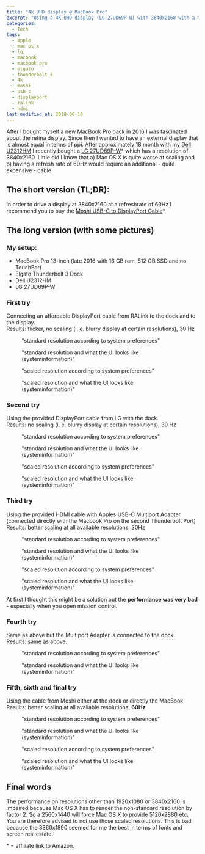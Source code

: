 ```yaml
---
title: "4k UHD display @ MacBook Pro"
excerpt: "Using a 4K UHD display (LG 27UD69P-W) with 3840x2160 with a Macbook Pro and an Elgato Thunderbolt 3 Dock."
categories:
  - Tech
tags:
  - apple
  - mac os x
  - lg
  - macbook
  - macbook pro
  - elgato
  - thunderbolt 3
  - 4k
  - moshi
  - usb-c
  - displayport
  - ralink
  - hdmi
last_modified_at: 2018-06-10
---
```


After I bought myself a new MacBook Pro back in 2016 I was fascinated about the retina display. Since then I wanted to have an external display that is almost equal in terms of ppi. After approximately 18 month with my [Dell U2312HM](http://www.dell.com/en-us/work/shop/cty/dell-ultrasharp-u2312hm-23-monitor-with-led/spd/dell-u2312h) I recently bought a [LG 27UD69P-W](https://amzn.to/2l7gE1Q)* which has a resolution of 3840x2160. Little did I know that a) Mac OS X is quite worse at scaling and b) having a refresh rate of 60Hz would require an additional - quite expensive - cable.

## The short version (TL;DR):
In order to drive a display at 3840x2160 at a refreshrate of 60Hz I recommend you to buy the [Moshi USB-C to DisplayPort Cable](https://amzn.to/2l3UBZK)*


## The long version (with some pictures)

### My setup:
* MacBook Pro 13-inch (late 2016 with 16 GB ram, 512 GB SSD and no TouchBar)
* Elgato Thunderbolt 3 Dock
* Dell U2312HM
* LG 27UD69P-W

### First try

Connecting an affordable DisplayPort cable from RALink to the dock and to the display.  
Results: flicker, no scaling (i. e. blurry display at certain resolutions), 30 Hz

<figure class="align-center"><a href="/assets/images/4kuhdmbp/combo1_systempreferences_standard.png">
<img src="{{ '/assets/images/4kuhdmbp/combo1_systempreferences_standard_tn.png' | absolute_url }}" alt="">
</a><figcaption>"standard resolution according to system preferences"</figcaption></figure>
<figure class="align-center"><a href="/assets/images/4kuhdmbp/combo1_systeminformation_standard.png">
<img src="{{ '/assets/images/4kuhdmbp/combo1_systeminformation_standard_tn.png' | absolute_url }}" alt="">
</a><figcaption>"standard resolution and what the UI looks like (systeminformation)"</figcaption></figure>
<figure class="align-center"><a href="/assets/images/4kuhdmbp/combo1_systempreferences_scaled.png">
<img src="{{ '/assets/images/4kuhdmbp/combo1_systempreferences_scaled_tn.png' | absolute_url }}" alt="">
</a><figcaption>"scaled resolution according to system preferences"</figcaption></figure>
<figure class="align-center"><a href="/assets/images/4kuhdmbp/combo1_systeminformation_scaled.png">
<img src="{{ '/assets/images/4kuhdmbp/combo1_systeminformation_scaled_tn.png' | absolute_url }}" alt="">
</a><figcaption>"scaled resolution and what the UI looks like (systeminformation)"</figcaption></figure>


### Second try

Using the provided DisplayPort cable from LG with the dock.  
Results: no scaling (i. e. blurry display at certain resolutions), 30 Hz

<figure class="align-center"><a href="/assets/images/4kuhdmbp/combo2_systempreferences_standard.png">
<img src="{{ '/assets/images/4kuhdmbp/combo2_systempreferences_standard_tn.png' | absolute_url }}" alt="">
</a><figcaption>"standard resolution according to system preferences"</figcaption></figure>
<figure class="align-center"><a href="/assets/images/4kuhdmbp/combo2_systeminformation_standard.png">
<img src="{{ '/assets/images/4kuhdmbp/combo2_systeminformation_standard_tn.png' | absolute_url }}" alt="">
</a><figcaption>"standard resolution and what the UI looks like (systeminformation)"</figcaption></figure>
<figure class="align-center"><a href="/assets/images/4kuhdmbp/combo2_systempreferences_scaled.png">
<img src="{{ '/assets/images/4kuhdmbp/combo2_systempreferences_scaled_tn.png' | absolute_url }}" alt="">
</a><figcaption>"scaled resolution according to system preferences"</figcaption></figure>
<figure class="align-center"><a href="/assets/images/4kuhdmbp/combo2_systeminformation_scaled.png">
<img src="{{ '/assets/images/4kuhdmbp/combo2_systeminformation_scaled_tn.png' | absolute_url }}" alt="">
</a><figcaption>"scaled resolution and what the UI looks like (systeminformation)"</figcaption></figure>

### Third try

Using the provided HDMI cable with Apples USB-C Multiport Adapter (connected directly with the Macbook Pro on the second Thunderbolt Port)  
Results: better scaling at all available resolutions, 30Hz

<figure class="align-center"><a href="4kuhdmbp/combo3_systempreferences_standard.png">
<img src="{{ '/assets/images/4kuhdmbp/combo3_systempreferences_standard_tn.png' | absolute_url }}" alt="">
</a><figcaption>"standard resolution according to system preferences"</figcaption></figure>
<figure class="align-center"><a href="/assets/images/4kuhdmbp/combo3_systeminformation_standard.png">
<img src="{{ '/assets/images/4kuhdmbp/combo3_systeminformation_standard_tn.png' | absolute_url }}" alt="">
</a><figcaption>"standard resolution and what the UI looks like (systeminformation)"</figcaption></figure>
<figure class="align-center"><a href="/assets/images/4kuhdmbp/combo3_systempreferences_scaled.png">
<img src="{{ '/assets/images/4kuhdmbp/combo3_systempreferences_scaled_tn.png' | absolute_url }}" alt="">
</a><figcaption>"scaled resolution according to system preferences"</figcaption></figure>
<figure class="align-center"><a href="/assets/images/4kuhdmbp/combo3_systeminformation_scaled.png">
<img src="{{ '/assets/images/4kuhdmbp/combo3_systeminformation_scaled_tn.png' | absolute_url }}" alt="">
</a><figcaption>"scaled resolution and what the UI looks like (systeminformation)"</figcaption></figure>

At first I thought this might be a solution but the **performance was very bad** - especially when you open mission control.

### Fourth try

Same as above but the Multiport Adapter is connected to the dock.  
Results: same as above.

<figure class="align-center"><a href="/assets/images/4kuhdmbp/combo4_systempreferences_standard.png">
<img src="{{ '/assets/images/4kuhdmbp/combo4_systempreferences_standard_tn.png' | absolute_url }}" alt="">
</a><figcaption>"standard resolution according to system preferences"</figcaption></figure>
<figure class="align-center"><a href="/assets/images/4kuhdmbp/combo4_systeminformation_standard.png">
<img src="{{ '/assets/images/4kuhdmbp/combo4_systeminformation_standard_tn.png' | absolute_url }}" alt="">
</a><figcaption>"standard resolution and what the UI looks like (systeminformation)"</figcaption></figure>

### Fifth, sixth and final try

Using the cable from Moshi either at the dock or directly the MacBook.  
Results: better scaling at all available resolutions, **60Hz**

<figure class="align-center"><a href="/assets/images/4kuhdmbp/combo5_systempreferences_standard.png">
<img src="{{ '/assets/images/4kuhdmbp/combo5_systempreferences_standard_tn.png' | absolute_url }}" alt="">
</a><figcaption>"standard resolution according to system preferences"</figcaption></figure>
<figure class="align-center"><a href="/assets/images/4kuhdmbp/combo5_systeminformation_standard.png">
<img src="{{ '/assets/images/4kuhdmbp/combo5_systeminformation_standard_tn.png' | absolute_url }}" alt="">
</a><figcaption>"standard resolution and what the UI looks like (systeminformation)"</figcaption></figure>
<figure class="align-center"><a href="/assets/images/kuhdmbp/combo5_systempreferences_scaled.png">
<img src="{{ '/assets/images/4kuhdmbp/combo5_systempreferences_scaled_tn.png' | absolute_url }}" alt="">
</a><figcaption>"scaled resolution according to system preferences"</figcaption></figure>
<figure class="align-center"><a href="/assets/images/4kuhdmbp/combo5_systeminformation_scaled.png">
<img src="{{ '/assets/images/4kuhdmbp/combo5_systeminformation_scaled_tn.png' | absolute_url }}" alt="">
</a><figcaption>"scaled resolution and what the UI looks like (systeminformation)"</figcaption></figure>


## Final words

The performance on resolutions other than 1920x1080 or 3840x2160 is impaired because Mac OS X has to render the non-standard resolution by factor 2. So a 2560x1440 will force Mac OS X to provide 5120x2880 etc. You are therefore advised to not use those scaled resolutions. This is bad because the 3360x1890 seemed for me the best in terms of fonts and screen real estate.



\* = affiliate link to Amazon.
